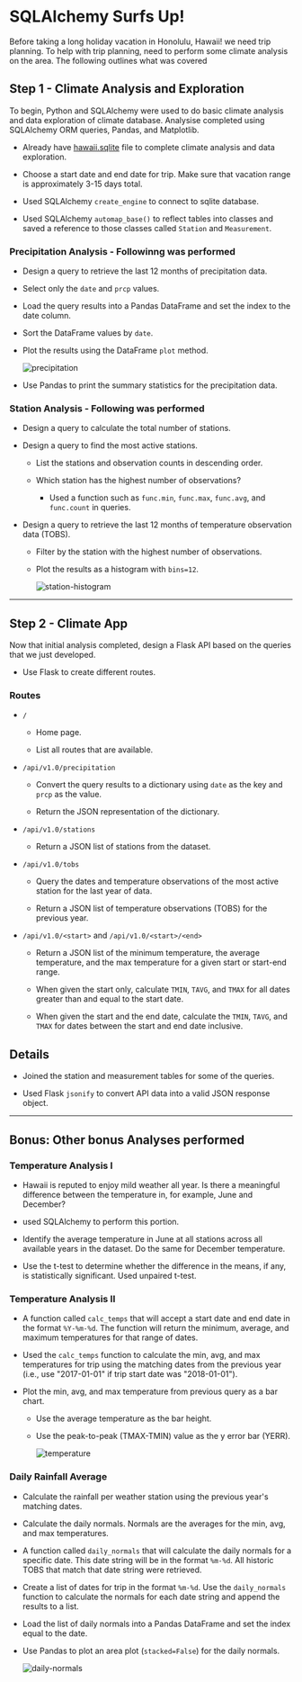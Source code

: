 # SQLAlchemy  Surfs Up!


Before taking a long holiday vacation in Honolulu, Hawaii! we need trip planning. To help with trip planning, need to perform some climate analysis on the area. The following outlines what was covered

## Step 1 - Climate Analysis and Exploration

To begin, Python and SQLAlchemy were used to do basic climate analysis and data exploration of climate database. Analysise completed using SQLAlchemy ORM queries, Pandas, and Matplotlib.

* Already have [hawaii.sqlite](Resources/hawaii.sqlite) file to complete climate analysis and data exploration.

* Choose a start date and end date for trip. Make sure that vacation range is approximately 3-15 days total.

* Used SQLAlchemy `create_engine` to connect to sqlite database.

* Used SQLAlchemy `automap_base()` to reflect tables into classes and saved a reference to those classes called `Station` and `Measurement`.

### Precipitation Analysis - Followinng was performed 

* Design a query to retrieve the last 12 months of precipitation data.

* Select only the `date` and `prcp` values.

* Load the query results into a Pandas DataFrame and set the index to the date column.

* Sort the DataFrame values by `date`.

* Plot the results using the DataFrame `plot` method.

  ![precipitation](Images/precipitation.png)

* Use Pandas to print the summary statistics for the precipitation data.

### Station Analysis - Following was performed 

* Design a query to calculate the total number of stations.

* Design a query to find the most active stations.

  * List the stations and observation counts in descending order.

  * Which station has the highest number of observations?

  	* Used a function such as `func.min`, `func.max`, `func.avg`, and `func.count` in queries.

* Design a query to retrieve the last 12 months of temperature observation data (TOBS).

  * Filter by the station with the highest number of observations.

  * Plot the results as a histogram with `bins=12`.

    ![station-histogram](Images/station-histogram.png)

- - -

## Step 2 - Climate App

Now that initial analysis completed, design a Flask API based on the queries that we just developed.

* Use Flask to create different routes.

### Routes

* `/`

  * Home page.

  * List all routes that are available.

* `/api/v1.0/precipitation`

  * Convert the query results to a dictionary using `date` as the key and `prcp` as the value.

  * Return the JSON representation of the dictionary.

* `/api/v1.0/stations`

  * Return a JSON list of stations from the dataset.

* `/api/v1.0/tobs`
  * Query the dates and temperature observations of the most active station for the last year of data.
  
  * Return a JSON list of temperature observations (TOBS) for the previous year.

* `/api/v1.0/<start>` and `/api/v1.0/<start>/<end>`

  * Return a JSON list of the minimum temperature, the average temperature, and the max temperature for a given start or start-end range.

  * When given the start only, calculate `TMIN`, `TAVG`, and `TMAX` for all dates greater than and equal to the start date.

  * When given the start and the end date, calculate the `TMIN`, `TAVG`, and `TMAX` for dates between the start and end date inclusive.

## Details

* Joined the station and measurement tables for some of the queries.

* Used  Flask `jsonify` to convert API data into a valid JSON response object.

- - -

## Bonus: Other bonus Analyses performed

### Temperature Analysis I

* Hawaii is reputed to enjoy mild weather all year. Is there a meaningful difference between the temperature in, for example, June and December?

* used SQLAlchemy to perform this portion.

* Identify the average temperature in June at all stations across all available years in the dataset. Do the same for December temperature.

* Use the t-test to determine whether the difference in the means, if any, is statistically significant. Used unpaired t-test.

### Temperature Analysis II

* A function called `calc_temps` that will accept a start date and end date in the format `%Y-%m-%d`. The function will return the minimum, average, and maximum temperatures for that range of dates.

* Used the `calc_temps` function to calculate the min, avg, and max temperatures for trip using the matching dates from the previous year (i.e., use "2017-01-01" if trip start date was "2018-01-01").

* Plot the min, avg, and max temperature from previous query as a bar chart.

  * Use the average temperature as the bar height.

  * Use the peak-to-peak (TMAX-TMIN) value as the y error bar (YERR).

    ![temperature](Images/temperature.png)

### Daily Rainfall Average

* Calculate the rainfall per weather station using the previous year's matching dates.

* Calculate the daily normals. Normals are the averages for the min, avg, and max temperatures.

* A function called `daily_normals` that will calculate the daily normals for a specific date. This date string will be in the format `%m-%d`. All historic TOBS that match that date string were retrieved.

* Create a list of dates for trip in the format `%m-%d`. Use the `daily_normals` function to calculate the normals for each date string and append the results to a list.

* Load the list of daily normals into a Pandas DataFrame and set the index equal to the date.

* Use Pandas to plot an area plot (`stacked=False`) for the daily normals.

  ![daily-normals](Images/daily-normals.png)


